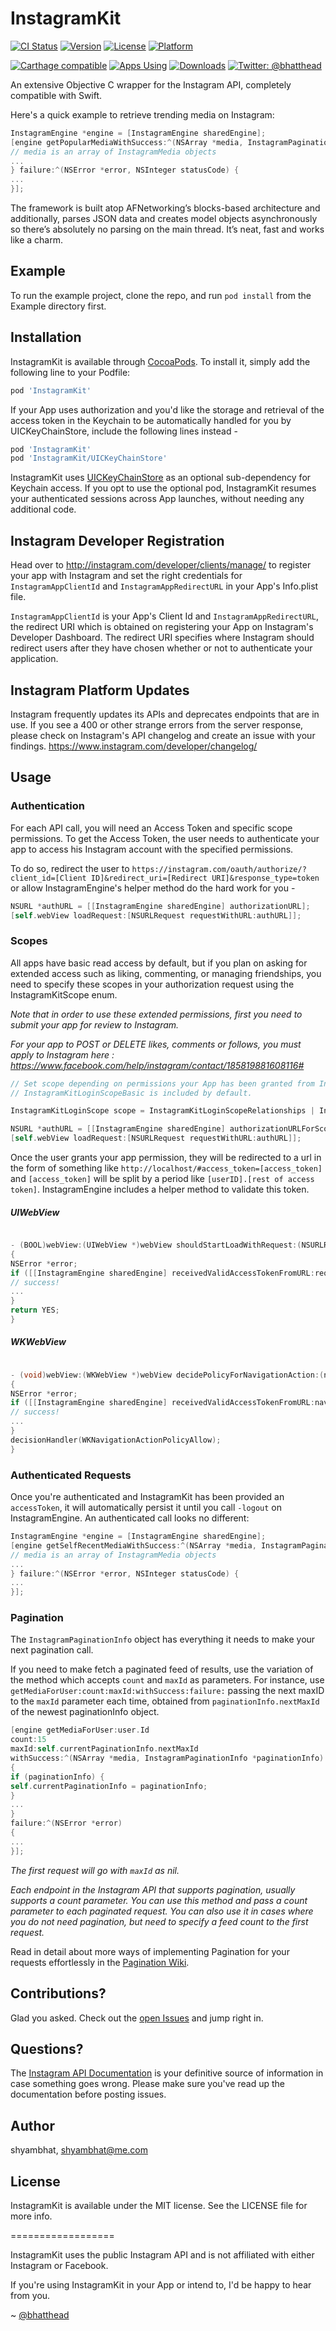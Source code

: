# InstagramKit

[![CI Status](https://img.shields.io/travis/shyambhat/InstagramKit.svg?style=flat)](https://travis-ci.org/shyambhat/InstagramKit)
[![Version](https://img.shields.io/cocoapods/v/InstagramKit.svg?style=flat)](https://cocoapods.org/pods/InstagramKit)
[![License](https://img.shields.io/cocoapods/l/InstagramKit.svg?style=flat)](https://cocoapods.org/pods/InstagramKit)
[![Platform](https://img.shields.io/cocoapods/p/InstagramKit.svg?style=flat)](https://cocoapods.org/pods/InstagramKit)

[![Carthage compatible](https://img.shields.io/badge/Carthage-compatible-4BC51D.svg?style=flat)](https://github.com/Carthage/Carthage)
[![Apps Using](https://img.shields.io/cocoapods/at/InstagramKit.svg?label=Apps)](http://cocoapods.org/pods/InstagramKit)
[![Downloads](https://img.shields.io/cocoapods/dt/InstagramKit.svg?label=Downloads)](http://cocoapods.org/pods/InstagramKit)
[![Twitter: @bhatthead](https://img.shields.io/badge/contact-@bhatthead-blue.svg?style=flat)](https://twitter.com/bhatthead)

An extensive Objective C wrapper for the Instagram API, completely compatible with Swift.

Here's a quick example to retrieve trending media on Instagram:

```Objective-C
InstagramEngine *engine = [InstagramEngine sharedEngine];
[engine getPopularMediaWithSuccess:^(NSArray *media, InstagramPaginationInfo *paginationInfo) {
// media is an array of InstagramMedia objects
...
} failure:^(NSError *error, NSInteger statusCode) {
...
}];
```

The framework is built atop AFNetworking’s blocks-based architecture and additionally, parses JSON data and creates model objects asynchronously so there’s absolutely no parsing on the main thread.
It’s neat, fast and works like a charm.

## Example

To run the example project, clone the repo, and run `pod install` from the Example directory first.

## Installation

InstagramKit is available through [CocoaPods](https://cocoapods.org). To install
it, simply add the following line to your Podfile:

```ruby
pod 'InstagramKit'
```

If your App uses authorization and you'd like the storage and retrieval of the access token in the Keychain to be automatically handled for you by UICKeyChainStore, include the following lines instead -


```ruby
pod 'InstagramKit'
pod 'InstagramKit/UICKeyChainStore'
```
InstagramKit uses [UICKeyChainStore](https://github.com/kishikawakatsumi/UICKeyChainStore) as an optional sub-dependency for Keychain access. 
If you opt to use the optional pod, InstagramKit resumes your authenticated sessions across App launches, without needing any additional code.


## Instagram Developer Registration
Head over to http://instagram.com/developer/clients/manage/ to register your app with Instagram and set the right credentials for ```InstagramAppClientId``` and ```InstagramAppRedirectURL``` in your App's Info.plist file. 

```InstagramAppClientId``` is your App's Client Id and ```InstagramAppRedirectURL```, the redirect URI which is obtained on registering your App on Instagram's Developer Dashboard.
The redirect URI specifies where Instagram should redirect users after they have chosen whether or not to authenticate your application. 

## Instagram Platform Updates
Instagram frequently updates its APIs and deprecates endpoints that are in use. 
If you see a 400 or other strange errors from the server response, please check on Instagram's API changelog and create an issue with your findings. 
https://www.instagram.com/developer/changelog/


## Usage

### Authentication

For each API call, you will need an Access Token and specific scope permissions. To get the Access Token, the user needs to authenticate your app to access his Instagram account with the specified permissions.

To do so, redirect the user to ```https://instagram.com/oauth/authorize/?client_id=[Client ID]&redirect_uri=[Redirect URI]&response_type=token``` 
or allow InstagramEngine's helper method do the hard work for you - 

```Objective-C
NSURL *authURL = [[InstagramEngine sharedEngine] authorizationURL];
[self.webView loadRequest:[NSURLRequest requestWithURL:authURL]];
```

### Scopes
All apps have basic read access by default, but if you plan on asking for extended access such as liking, commenting, or managing friendships, you need to specify these scopes in your authorization request using the InstagramKitScope enum. 

_Note that in order to use these extended permissions, first you need to submit your app for review to Instagram._

_For your app to POST or DELETE likes, comments or follows, you must apply to Instagram here : https://www.facebook.com/help/instagram/contact/185819881608116#_

```Objective-C
// Set scope depending on permissions your App has been granted from Instagram
// InstagramKitLoginScopeBasic is included by default.

InstagramKitLoginScope scope = InstagramKitLoginScopeRelationships | InstagramKitLoginScopeComments | InstagramKitLoginScopeLikes; 

NSURL *authURL = [[InstagramEngine sharedEngine] authorizationURLForScope:scope];
[self.webView loadRequest:[NSURLRequest requestWithURL:authURL]];
```

Once the user grants your app permission, they will be redirected to a url in the form of something like ```http://localhost/#access_token=[access_token]``` and ```[access_token]``` will be split by a period like ```[userID].[rest of access token]```. 
InstagramEngine includes a helper method to validate this token.

##### UIWebView
```Objective-C

- (BOOL)webView:(UIWebView *)webView shouldStartLoadWithRequest:(NSURLRequest *)request navigationType:(UIWebViewNavigationType)navigationType
{
NSError *error;
if ([[InstagramEngine sharedEngine] receivedValidAccessTokenFromURL:request.URL error:&error]) {
// success!
...
}
return YES;
}
```

##### WKWebView
```Objective-C

- (void)webView:(WKWebView *)webView decidePolicyForNavigationAction:(nonnull WKNavigationAction *)navigationAction decisionHandler:(nonnull void (^)(WKNavigationActionPolicy))decisionHandler
{   
NSError *error;
if ([[InstagramEngine sharedEngine] receivedValidAccessTokenFromURL:navigationAction.request.URL error:&error]) {
// success!
...
}    
decisionHandler(WKNavigationActionPolicyAllow);
}

```

### Authenticated Requests

Once you're authenticated and InstagramKit has been provided an `accessToken`, it will automatically persist it until you call `-logout` on InstagramEngine. An authenticated call looks no different:

```Objective-C
InstagramEngine *engine = [InstagramEngine sharedEngine];
[engine getSelfRecentMediaWithSuccess:^(NSArray *media, InstagramPaginationInfo *paginationInfo) {
// media is an array of InstagramMedia objects
...
} failure:^(NSError *error, NSInteger statusCode) {
...
}];
```

### Pagination 
The `InstagramPaginationInfo` object has everything it needs to make your next pagination call. 

If you need to make fetch a paginated feed of results, use the variation of the method which accepts `count` and `maxId` as parameters.
For instance, use `getMediaForUser:count:maxId:withSuccess:failure:` passing the next maxID to the `maxId` parameter each time, obtained from `paginationInfo.nextMaxId` of the newest paginationInfo object.

```Objective-C
[engine getMediaForUser:user.Id 
count:15 
maxId:self.currentPaginationInfo.nextMaxId 
withSuccess:^(NSArray *media, InstagramPaginationInfo *paginationInfo) 
{
if (paginationInfo) {
self.currentPaginationInfo = paginationInfo;
}
...
} 
failure:^(NSError *error) 
{
...
}];
```

_The first request will go with `maxId` as nil._

_Each endpoint in the Instagram API that supports pagination, usually supports a count parameter.
You can use this method and pass a count parameter to each paginated request.
You can also use it in cases where you do not need pagination, but need to specify a feed count to the first request._


Read in detail about more ways of implementing Pagination for your requests effortlessly in the [Pagination Wiki](https://github.com/shyambhat/InstagramKit/wiki/Pagination).


## Contributions?

Glad you asked. Check out the [open Issues](https://github.com/shyambhat/InstagramKit/issues?state=open) and jump right in.

## Questions?
The [Instagram API Documentation](http://instagram.com/developer/endpoints/) is your definitive source of information in case something goes wrong. Please make sure you've read up the documentation before posting issues.

## Author

shyambhat, shyambhat@me.com

## License

InstagramKit is available under the MIT license. See the LICENSE file for more info.

==================

InstagramKit uses the public Instagram API and is not affiliated with either Instagram or Facebook.

If you're using InstagramKit in your App or intend to, I'd be happy to hear from you.

~ [@bhatthead](https://twitter.com/bhatthead)
